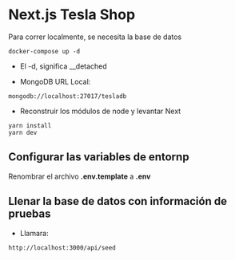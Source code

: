 # Next.js Tesla Shop
Para correr localmente, se necesita la base de datos

```
docker-compose up -d
```

* El -d, significa __detached

* MongoDB URL Local:
```
mongodb://localhost:27017/tesladb
```

* Reconstruir los módulos de node y levantar Next
```
yarn install
yarn dev
```

## Configurar las variables de entornp
Renombrar el archivo __.env.template__ a __.env__

## Llenar la base de datos con información de pruebas

* Llamara:
``` 
http://localhost:3000/api/seed
```